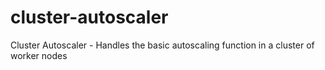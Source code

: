# cluster-autoscaler
Cluster Autoscaler - Handles the basic autoscaling function in a cluster of worker nodes
